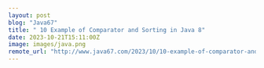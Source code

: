 ```yaml
---
layout: post
blog: "Java67"
title: " 10 Example of Comparator and Sorting in Java 8"
date: 2023-10-21T15:11:00Z
image: images/java.png
remote_url: "http://www.java67.com/2023/10/10-example-of-comparator-and-sorting-in.html"
---
```

